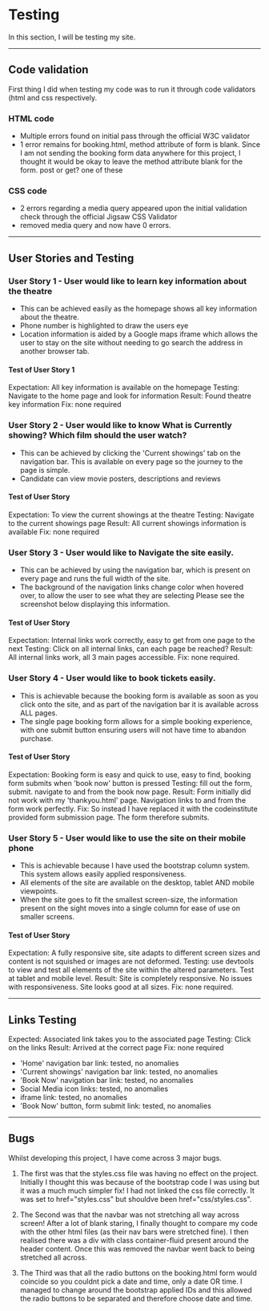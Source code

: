 # Testing 
In this section, I will be testing my site. 

---

## Code validation
First thing I did when testing my code was to run it through code validators (html and css respectively. 
### HTML code
- Multiple errors found on initial pass through the official W3C validator
- 1 error remains for booking.html, method attribute of form is blank.
Since I am not sending the booking form data anywhere for this project, I thought it would be okay to leave the method attribute blank for the form. post or get? one of these
### CSS code
- 2 errors regarding a media query appeared upon the initial validation check through the official Jigsaw CSS Validator
- removed media query and now have 0 errors.

--- 

## User Stories and Testing
### User Story 1 - User would like to learn key information about the theatre
- This can be achieved easily as the homepage shows all key information about the theatre. 
- Phone number is highlighted to draw the users eye
- Location information is aided by a Google maps iframe which allows the user to stay on the site without needing to go search the address in another browser tab.
#### Test of User Story 1
Expectation: All key information is available on the homepage
Testing: Navigate to the home page and look for information
Result: Found theatre key information
Fix: none required
### User Story 2 - User would like to know What is Currently showing? Which film should the user watch?
- This can be achieved by clicking the 'Current showings' tab on the navigation bar. This is available on every page so the journey to the page is simple. 
- Candidate can view movie posters, descriptions and reviews
#### Test of User Story
Expectation: To view the current showings at the theatre
Testing: Navigate to the current showings page
Result: All current showings information is available
Fix: none required
### User Story 3 - User would like to Navigate the site easily.
- This can be achieved by using the navigation bar, which is present on every page and runs the full width of the site. 
- The background of the navigation links change color when hovered over, to allow the user to see what they are selecting
Please see the screenshot below displaying this information.
#### Test of User Story
Expectation: Internal links work correctly, easy to get from one page to the next
Testing: Click on all internal links, can each page be reached?
Result: All internal links work, all 3 main pages accessible.
Fix: none required.
### User Story 4 - User would like to book tickets easily.
- This is achievable because the booking form is available as soon as you click onto the site, and as part of the navigation bar it is available across ALL pages.
- The single page booking form allows for a simple booking experience, with one submit button ensuring users will not have time to abandon purchase.
#### Test of User Story
Expectation: Booking form is easy and quick to use, easy to find, booking form submits when 'book now' button is pressed
Testing: fill out the form, submit. navigate to and from the book now page.
Result: Form initially did not work with my 'thankyou.html' page. Navigation links to and from the form work perfectly.
Fix: So instead I have replaced it with the codeinstitute provided form submission page. The form therefore submits. 
### User Story 5 - User would like to use the site on their mobile phone
- This is achievable because I have used the bootstrap column system. This system allows easily applied responsiveness. 
- All elements of the site are available on the desktop, tablet AND mobile viewpoints.
- When the site goes to fit the smallest screen-size, the information present on the sight moves into a single column for ease of use on smaller screens.
#### Test of User Story
Expectation: A fully responsive site, site adapts to different screen sizes and content is not squished or images are not deformed. 
Testing: use devtools to view and test all elements of the site within the altered parameters. Test at tablet and mobile level. 
Result: Site is completely responsive. No issues with responsiveness. Site looks good at all sizes.
Fix: none required.

---

## Links Testing
Expected: Associated link takes you to the associated page
Testing: Click on the links
Result: Arrived at the correct page
Fix: none required
- 'Home' navigation bar link: tested, no anomalies 
- 'Current showings' navigation bar link: tested, no anomalies 
- 'Book Now' navigation bar link: tested, no anomalies 
- Social Media icon links: tested, no anomalies 
- iframe link: tested, no anomalies
- 'Book Now' button, form submit link: tested, no anomalies

--- 

## Bugs
Whilst developing this project, I have come across 3 major bugs. 

1) The first was that the styles.css file was having no effect on the project. Initially I thought this was because of the bootstrap code I was using but it was a much much simpler fix! I had not linked the css file correctly. It was set to href="styles.css" but shouldve been href="css/styles.css".

2) The Second was that the navbar was not stretching all way across screen! After a lot of blank staring, I finally thought to compare my code with the other html files (as their nav bars were stretched fine). I then realised there was a div with class container-fluid present around the header content. Once this was removed the navbar went back to being stretched all across.

3) The Third was that all the radio buttons on the booking.html form would coincide so you couldnt pick a date and time, only a date OR time. I managed to change around the bootstrap applied IDs and this allowed the radio buttons to be separated and therefore choose date and time. 



